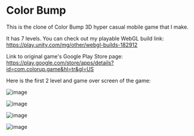 # Color Bump

This is the clone of Color Bump 3D hyper casual mobile game that I make. 

It has 7 levels.
You can check out my playable WebGL build link: https://play.unity.com/mg/other/webgl-builds-182912

Link to original game's Google Play Store page: https://play.google.com/store/apps/details?id=com.colorup.game&hl=tr&gl=US

 Here is the first 2 level and game over screen of the game:
 

![image](https://user-images.githubusercontent.com/32210921/164942714-a0f9c2d9-a76f-4f50-b624-b670995b0322.png)

![image](https://user-images.githubusercontent.com/32210921/164942768-2777904b-7031-4c47-96bb-67b973850ca7.png)

![image](https://user-images.githubusercontent.com/32210921/164942854-e2535642-0ef4-472c-855a-a0dab4176f26.png)

![image](https://user-images.githubusercontent.com/32210921/164942799-75a603c8-d192-4255-8894-356901a8d8ef.png)






